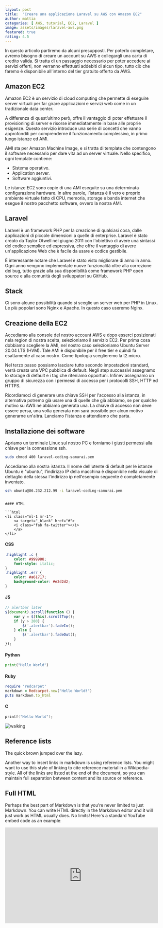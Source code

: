 ```yaml
---
layout: post
title:  "Creare una applicazione Laravel su AWS con Amazon EC2"
author: mattia
categories: [ AWS, tutorial, EC2, Laravel ]
image: assets/images/laravel-aws.png
featured: true
rating: 4.5
---
```

In questo articolo partiremo da alcuni presupposti. Per poterlo completare, avremo bisogno di creare un account su AWS e collegargli una carta di credito valida. Si tratta di un passaggio necessario per poter accedere ai servizi offerti, non verranno effettuati addebiti di alcun tipo, tutto ciò che faremo è disponibile all'interno del tier gratuito offerto da AWS.


## Amazon EC2

Amazon EC2 è un servizio di cloud computing che permette di eseguire server virtuali per far girare applicazioni e servizi web come in un tradizionale data center.

A differenza di quest’ultimo però, offre il vantaggio di poter effettuare il provisioning di server e risorse immediatamente in base alle proprie esigenze. Questo servizio introduce una serie di concetti che vanno approfonditi per comprenderne il funzionamento complessivo, in primo luogo istanze ed AMI. 

AMI sta per Amazon Machine Image, e si tratta di template che contengono il software necessario per dare vita ad un server virtuale. Nello specifico, ogni template contiene:

- Sistema operativo.
- Application server.
- Software aggiuntivi.

Le istanze EC2 sono copie di una AMI eseguite su una determinata configurazione hardware. In altre parole, l’istanza è il vero e proprio ambiente virtuale fatto di CPU, memoria, storage e banda internet che esegue il nostro pacchetto software, ovvero la nostra AMI.


## Laravel

Laravel è un framework PHP per la creazione di qualsiasi cosa, dalle applicazioni di piccole dimensioni a quelle di enterprise. Laravel è stato creato da Taylor Otwell nel giugno 2011 con l'obiettivo di avere una sintassi del codice semplice ed espressiva, che offre il vantaggio di avere un'applicazione Web che è facile da usare e codice gestibile.

È interessante notare che Laravel è stato visto migliorare di anno in anno. Ogni anno vengono implementate nuove funzionalità oltre alla correzione dei bug, tutto grazie alla sua disponibilità come framework PHP open source e alla comunità degli sviluppatori su GitHub.


## Stack

Ci sono alcune possibilità quando si sceglie un server web per PHP in Linux. Le più popolari sono Nginx e Apache. In questo caso useremo Nginx.


## Creazione della EC2

Accediamo alla console del nostro account AWS e dopo esserci posizionati nela region di nostra scelta, selezioniamo il servizio EC2. Per prima cosa dobbiamo scegliere la AMI, nel nostro caso selezioniamo Ubuntu Server 20.04 LTS (HVM). Tale AMI è disponibile per il free tier e quindi fa esattamente al caso nostro. Come tipologia sceglieremo la t2.micro.

Nel terzo passo possiamo lasciare tutto secondo impostazioni standard, verrà creata una VPC pubblica di default. Negli step successivi assegnamo lo storage di default e i tag che riteniamo opportuni. Infinev assegnamo un gruppo di sicurezza con i permessi di accesso per i protocolli SSH, HTTP ed HTTPS. 

Ricordiamoci di generare una chiave SSH per l'accesso alla istanza, in alternativa potremo già usare una di quelle che già abbiamo, se per qualche motivo su AWS ne abbiamo generata una. La chiave di accesso non deve essere persa, una volta generata non sarà possibile per alcun motivo generarne un'altra. Lanciamo l'istanza e attendiamo che parta.


## Installazione dei software

Apriamo un terminale Linux sul nostro PC e forniamo i giusti permessi alla chiave per la connessione ssh.

```bash
sudo chmod 400 laravel-coding-samurai.pem

```

Accediamo alla nostra istanza. Il nome dell'utente di default per le istanze Ubuntu è "ubuntu", l'indirizzo IP della macchina è disponibile nella visuale di dettaglio della stessa l'indirizzo ip nell'esempio seguente è completamente inventato.

```bash
ssh ubuntu@86.232.212.99 -i laravel-coding-samurai.pem

```


```

#### HTML

```html
<li class="ml-1 mr-1">
    <a target="_blank" href="#">
    <i class="fab fa-twitter"></i>
    </a>
</li>
```

#### CSS

```css
.highlight .c {
    color: #999988;
    font-style: italic; 
}
.highlight .err {
    color: #a61717;
    background-color: #e3d2d2; 
}
```

#### JS

```js
// alertbar later
$(document).scroll(function () {
    var y = $(this).scrollTop();
    if (y > 280) {
        $('.alertbar').fadeIn();
    } else {
        $('.alertbar').fadeOut();
    }
});
```

#### Python

```python
print("Hello World")
```

#### Ruby

```ruby
require 'redcarpet'
markdown = Redcarpet.new("Hello World!")
puts markdown.to_html
```

#### C

```c
printf("Hello World");
```




![walking](https://mattiatoselli.github.io/codingsamurai/assets/images/8.jpg)

## Reference lists

The quick brown jumped over the lazy.

Another way to insert links in markdown is using reference lists. You might want to use this style of linking to cite reference material in a Wikipedia-style. All of the links are listed at the end of the document, so you can maintain full separation between content and its source or reference.

## Full HTML

Perhaps the best part of Markdown is that you're never limited to just Markdown. You can write HTML directly in the Markdown editor and it will just work as HTML usually does. No limits! Here's a standard YouTube embed code as an example:

<p><iframe style="width:100%;" height="315" src="https://www.youtube.com/embed/Cniqsc9QfDo?rel=0&amp;showinfo=0" frameborder="0" allowfullscreen></iframe></p>
